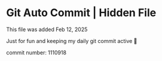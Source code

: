 # Git Auto Commit | Hidden File

This file was added Feb 12, 2025

Just for fun and keeping my daily git commit active 🤪

commit number: 1110918
